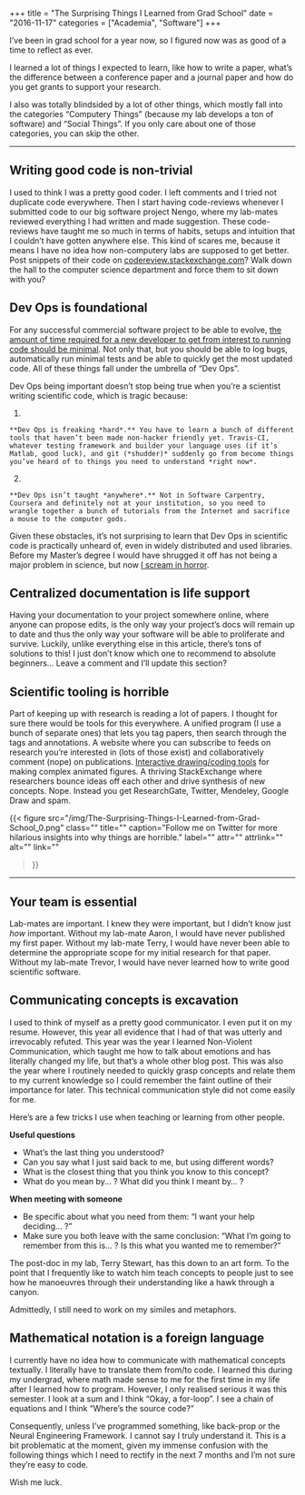 +++
title = "The Surprising Things I Learned from Grad School"
date = "2016-11-17"
categories = ["Academia", "Software"]
+++

I’ve been in grad school for a year now, so I figured now was as good of a time to reflect as ever.

I learned a lot of things I expected to learn, like how to write a paper, what’s the difference between a conference paper and a journal paper and how do you get grants to support your research.

I also was totally blindsided by a lot of other things, which mostly fall into the categories “Computery Things” (because my lab develops a ton of software) and “Social Things”. If you only care about one of those categories, you can skip the other.

---

## Writing good code is non-trivial

I used to think I was a pretty good coder. I left comments and I tried not duplicate code everywhere. Then I start having code-reviews whenever I submitted code to our big software project Nengo, where my lab-mates reviewed everything I had written and made suggestion. These code-reviews have taught me so much in terms of habits, setups and intuition that I couldn’t have gotten anywhere else. This kind of scares me, because it means I have no idea how non-computery labs are supposed to get better. Post snippets of their code on [codereview.stackexchange.com](http://codereview.stackexchange.com/)? Walk down the hall to the computer science department and force them to sit down with you?

## Dev Ops is foundational

For any successful commercial software project to be able to evolve, [the amount of time required for a new developer to get from interest to running code should be minimal](http://www.joelonsoftware.com/articles/fog0000000043.html). Not only that, but you should be able to log bugs, automatically run minimal tests and be able to quickly get the most updated code. All of these things fall under the umbrella of “Dev Ops”.

Dev Ops being important doesn’t stop being true when you’re a scientist writing scientific code, which is tragic because:

1.  

    **Dev Ops is freaking *hard*.** You have to learn a bunch of different tools that haven’t been made non-hacker friendly yet. Travis-CI, whatever testing framework and builder your language uses (if it’s Matlab, good luck), and git (*shudder)* suddenly go from become things you’ve heard of to things you need to understand *right now*.
2.  

    **Dev Ops isn’t taught *anywhere*.** Not in Software Carpentry, Coursera and definitely not at your institution, so you need to wrangle together a bunch of tutorials from the Internet and sacrifice a mouse to the computer gods.


Given these obstacles, it’s not surprising to learn that Dev Ops in scientific code is practically unheard of, even in widely distributed and used libraries. Before my Master’s degree I would have shrugged it off has not being a major problem in science, but now [I scream in horror](https://bullshit.ist/why-im-an-open-source-nerd-an-apology-7d7a3e0e13e9#.f8rjqga4h).

## Centralized documentation is life support

Having your documentation to your project somewhere online, where anyone can propose edits, is the only way your project’s docs will remain up to date and thus the only way your software will be able to proliferate and survive. Luckily, unlike everything else in this article, there’s tons of solutions to this! I just don’t know which one to recommend to absolute beginners… Leave a comment and I’ll update this section?

## Scientific tooling is horrible

Part of keeping up with research is reading a lot of papers. I thought for sure there would be tools for this everywhere. A unified program (I use a bunch of separate ones) that lets you tag papers, then search through the tags and annotations. A website where you can subscribe to feeds on research you’re interested in (lots of those exist) and collaboratively comment (nope) on publications. [Interactive drawing/coding tools](https://www.youtube.com/watch?v=YuGVC8VqXz0&list=WL&index=45) for making complex animated figures. A thriving StackExchange where researchers bounce ideas off each other and drive synthesis of new concepts. Nope. Instead you get ResearchGate, Twitter, Mendeley, Google Draw and spam.

{{< figure
  src="/img/The-Surprising-Things-I-Learned-from-Grad-School_0.png"
  class=""
  title=""
  caption="Follow me on Twitter for more hilarious insights into why things are horrible."
  label=""
  attr=""
  attrlink=""
  alt=""
  link=""
 >}}

---

## Your team is essential

Lab-mates are important. I knew they were important, but I didn’t know just *how* important. Without my lab-mate Aaron, I would have never published my first paper. Without my lab-mate Terry, I would have never been able to determine the appropriate scope for my initial research for that paper. Without my lab-mate Trevor, I would have never learned how to write good scientific software.

## Communicating concepts is excavation

I used to think of myself as a pretty good communicator. I even put it on my resume. However, this year all evidence that I had of that was utterly and irrevocably refuted. This year was the year I learned Non-Violent Communication, which taught me how to talk about emotions and has literally changed my life, but that’s a whole other blog post. This was also the year where I routinely needed to quickly grasp concepts and relate them to my current knowledge so I could remember the faint outline of their importance for later. This technical communication style did not come easily for me.

Here’s are a few tricks I use when teaching or learning from other people.

**Useful questions**

- What’s the last thing you understood?
- Can you say what I just said back to me, but using different words?
- What is the closest thing that you think you know to this concept?
- What do you mean by… ? What did you think I meant by… ?


**When meeting with someone**

- Be specific about what you need from them: “I want your help deciding… ?”
- Make sure you both leave with the same conclusion: “What I’m going to remember from this is… ? Is this what you wanted me to remember?”


The post-doc in my lab, Terry Stewart, has this down to an art form. To the point that I frequently like to watch him teach concepts to people just to see how he manoeuvres through their understanding like a hawk through a canyon.

Admittedly, I still need to work on my similes and metaphors.

## Mathematical notation is a foreign language

I currently have no idea how to communicate with mathematical concepts textually. I literally have to translate them from/to code. I learned this during my undergrad, where math made sense to me for the first time in my life after I learned how to program. However, I only realised serious it was this semester. I look at a sum and I think “Okay, a for-loop”. I see a chain of equations and I think “Where’s the source code?”

Consequently, unless I’ve programmed something, like back-prop or the Neural Engineering Framework. I cannot say I truly understand it. This is a bit problematic at the moment, given my immense confusion with the following things which I need to rectify in the next 7 months and I’m not sure they’re easy to code.

Wish me luck.
